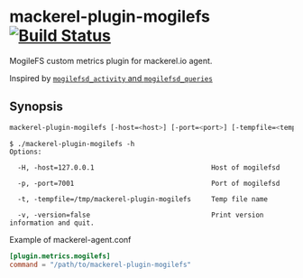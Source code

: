 mackerel-plugin-mogilefs [![Build Status](https://travis-ci.org/hfm/mackerel-plugin-mogilefs.svg?branch=master)](https://travis-ci.org/hfm/mackerel-plugin-mogilefs)
===

MogileFS custom metrics plugin for mackerel.io agent.

Inspired by [`mogilefsd_activity` and `mogilefsd_queries`](http://munin-monitoring.org/browser/munin-contrib/plugins/mogilefs)

Synopsis
---

```sh
mackerel-plugin-mogilefs [-host=<host>] [-port=<port>] [-tempfile=<tempfile>] [-version]
```

```console
$ ./mackerel-plugin-mogilefs -h
Options:

  -H, -host=127.0.0.1                             Host of mogilefsd

  -p, -port=7001                                  Port of mogilefsd

  -t, -tempfile=/tmp/mackerel-plugin-mogilefs     Temp file name

  -v, -version=false                              Print version information and quit.
```

Example of mackerel-agent.conf

```toml
[plugin.metrics.mogilefs]
command = "/path/to/mackerel-plugin-mogilefs"
```
